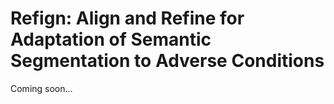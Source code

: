 # Refign: Align and Refine for Adaptation of Semantic Segmentation to Adverse Conditions

Coming soon...